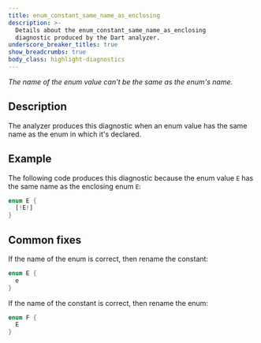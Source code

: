 ```yaml
---
title: enum_constant_same_name_as_enclosing
description: >-
  Details about the enum_constant_same_name_as_enclosing
  diagnostic produced by the Dart analyzer.
underscore_breaker_titles: true
show_breadcrumbs: true
body_class: highlight-diagnostics
---
```


_The name of the enum value can't be the same as the enum's name._

## Description

The analyzer produces this diagnostic when an enum value has the same name
as the enum in which it's declared.

## Example

The following code produces this diagnostic because the enum value `E` has
the same name as the enclosing enum `E`:

```dart
enum E {
  [!E!]
}
```

## Common fixes

If the name of the enum is correct, then rename the constant:

```dart
enum E {
  e
}
```

If the name of the constant is correct, then rename the enum:

```dart
enum F {
  E
}
```
